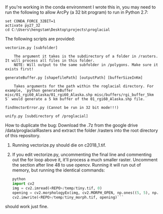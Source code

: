 If you're working in the conda environment I wrote this in, you 
may need to run the following to allow ArcPy (a 32 bit program)
to run in Python 2.7:

	set CONDA_FORCE_32BIT=1
	activate py27_32
	cd C:\Users\hengstam\Desktop\projects\proglacial

The following scripts are provided:

	vectorize.py [subfolder]

		The argument it takes is the subdirectory of a folder in /rasters. It will process all files in this folder. 
		NOTE: Will output to the same subfolder in /polygons. Make sure it exists first!

	generateBuffer.py [shapefilePath] [outputPath] [bufferSizeInKm]

		Takes arguments for the path within the roglacial directory. For example, `python generateBuffer misc/01_rgi60_Alaska/01_rgi60_Alaska.shp misc/buffers/rgi_buffer_5km 5` would generate a 5 km buffer of the 01_rgi60_Alaska.shp file.

	findVectorError.py (Cannot be run in 32 bit mode!!!)

	unify.py [subdirectory of /proglacial]

		

How to duplicate the bug: Download the .7z from the google drive /data/proglacialRasters and extract the folder /rasters into the root directory of this repository. 

1) Running vectorize.py should die on c2018_1.tif. 
2) If you edit vectorize.py, uncommenting the final line and commenting out the for loop above it, it'll process a much smaller raster. Uncomment the section after line 48 to use opencv. Running it will run out of memory, but running the identical commands:
	
	```python
	python
	import cv2
	img = cv2.imread(<REPO>/temp/tiny.tif, 0)
	opening = cv2.morphologyEx(img, cv2.MORPH_OPEN, np.ones((5, 5), np.uint8))
	cv2.imwrite(<REPO>/temp/tiny_morph.tif, opening)```

should work just fine.
